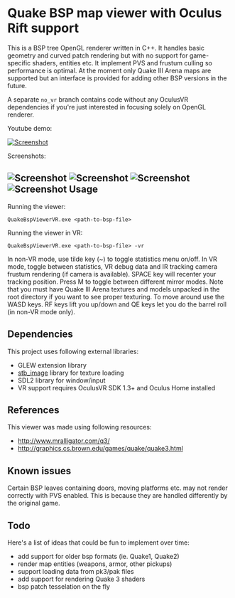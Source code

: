 Quake BSP map viewer with Oculus Rift support
================

This is a BSP tree OpenGL renderer written in C++. It handles basic geometry and curved patch rendering but with no support for game-specific shaders, entities etc. It implement PVS and frustum culling so performance is optimal. At the moment only Quake III Arena maps are supported but an interface is provided for adding other BSP versions in the future.

A separate <code>no_vr</code> branch contains code without any OculusVR dependencies if you're just interested in focusing solely on OpenGL renderer.

Youtube demo:

[![Screenshot](http://kondrak.info/images/q3vr_youtube.png?raw=true)](https://www.youtube.com/watch?v=pAGLW82ryBc)

Screenshots:

![Screenshot](http://kondrak.info/images/qbsp/qbsp1.png?raw=true)
![Screenshot](http://kondrak.info/images/qbsp/qbsp3.png?raw=true)
![Screenshot](http://kondrak.info/images/qbsp/q3vr1.png?raw=true)
![Screenshot](http://kondrak.info/images/qbsp/q3vr2.png?raw=true)
Usage
-----
Running the viewer:

<code>QuakeBspViewerVR.exe &lt;path-to-bsp-file&gt; </code>

Running the viewer in VR:

<code>QuakeBspViewerVR.exe &lt;path-to-bsp-file&gt; -vr</code>

In non-VR mode, use tilde key (~) to toggle statistics menu on/off. In VR mode, toggle between statistics, VR debug data and IR tracking camera frustum rendering (if camera is available). SPACE key will recenter your tracking position. Press M to toggle between different mirror modes. Note that you must have Quake III Arena textures and models unpacked in the root directory if you want to see proper texturing. To move around use the WASD keys. RF keys lift you up/down and QE keys let you do the barrel roll (in non-VR mode only).

Dependencies
-------
This project uses following external libraries:

- GLEW extension library
- [stb_image](https://github.com/nothings/stb) library for texture loading
- SDL2 library for window/input 
- VR support requires OculusVR SDK 1.3+ and Oculus Home installed

References
-------
This viewer was made using following resources:
- http://www.mralligator.com/q3/
- http://graphics.cs.brown.edu/games/quake/quake3.html

Known issues
-------
Certain BSP leaves containing doors, moving platforms etc. may not render correctly with PVS enabled. This is because they are handled differently by the original game.

Todo
----
Here's a list of ideas that could be fun to implement over time:

- add support for older bsp formats (ie. Quake1, Quake2)
- render map entities (weapons, armor, other pickups)
- support loading data from pk3/pak files
- add support for rendering Quake 3 shaders
- bsp patch tesselation on the fly
